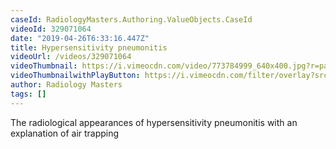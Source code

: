 ```yaml
---
caseId: RadiologyMasters.Authoring.ValueObjects.CaseId
videoId: 329071064
date: "2019-04-26T6:33:16.447Z"
title: Hypersensitivity pneumonitis
videoUrl: /videos/329071064
videoThumbnail: https://i.vimeocdn.com/video/773784999_640x400.jpg?r=pad
videoThumbnailwithPlayButton: https://i.vimeocdn.com/filter/overlay?src0=https://i.vimeocdn.com/video/773784999_640x400.jpg?r=pad&src1=http%3A%2F%2Ff.vimeocdn.com%2Fp%2Fimages%2Fcrawler_play.png
author: Radiology Masters
tags: []
---
```


The radiological appearances of hypersensitivity pneumonitis with an explanation of air trapping